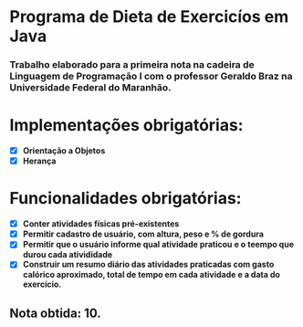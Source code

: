 # Programa de Dieta de Exercicíos em Java
### Trabalho elaborado para a primeira nota na cadeira de Linguagem de Programação I com o professor Geraldo Braz na Universidade Federal do Maranhão.

# Implementações obrigatórias:
- [X] __Orientação a Objetos__
- [X] __Herança__

# Funcionalidades obrigatórias:
- [X] __Conter atividades físicas pré-existentes__
- [X] __Permitir cadastro de usuário, com altura, peso e % de gordura__
- [X] __Permitir que o usuário informe qual atividade praticou e o teempo que durou cada ativididade__
- [X] __Construir um resumo diário das atividades praticadas com gasto calórico aproximado, total de tempo em cada atividade e a data do exercício.__

## Nota obtida: 10.